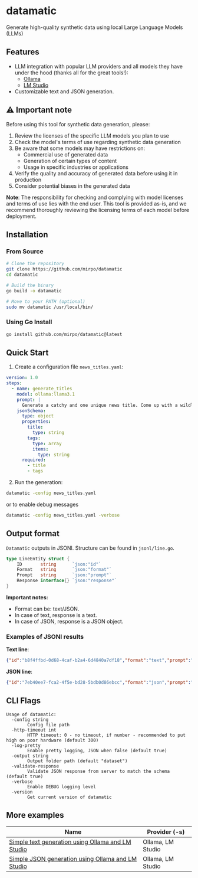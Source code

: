 # datamatic

Generate high-quality synthetic data using local Large Language Models (LLMs)

## Features

- LLM integration with popular LLM providers and all models they have under the hood (thanks all for the great tools!):
  - [Ollama](https://ollama.com/download)
  - [LM Studio](https://lmstudio.ai/download)
- Customizable text and JSON generation.

## ⚠️ Important note

Before using this tool for synthetic data generation, please:

1. Review the licenses of the specific LLM models you plan to use
2. Check the model's terms of use regarding synthetic data generation
3. Be aware that some models may have restrictions on:
   - Commercial use of generated data
   - Generation of certain types of content
   - Usage in specific industries or applications
4. Verify the quality and accuracy of generated data before using it in production
5. Consider potential biases in the generated data

**Note**: The responsibility for checking and complying with model licenses and terms of use lies with the end user. This tool is provided as-is, and we recommend thoroughly reviewing the licensing terms of each model before deployment.

## Installation

### From Source

```bash
# Clone the repository
git clone https://github.com/mirpo/datamatic
cd datamatic

# Build the binary
go build -o datamatic

# Move to your PATH (optional)
sudo mv datamatic /usr/local/bin/
```

### Using Go Install

```bash
go install github.com/mirpo/datamatic@latest
```

## Quick Start

1. Create a configuration file `news_titles.yaml`:
```yaml
version: 1.0
steps:
  - name: generate_titles
    model: ollama:llama3.1
    prompt: |
      Generate a catchy and one unique news title. Come up with a wildly different and surprising news headline. Return only one news title per request, without any extra thinking.
    jsonSchema:
      type: object
      properties:
        title:
          type: string
        tags:
          type: array
          items:
            type: string
      required:
        - title
        - tags
```

2. Run the generation:
```bash
datamatic -config news_titles.yaml
```

or to enable debug messages

```bash
datamatic -config news_titles.yaml -verbose
```

## Output format

`Datamatic` outputs in JSONl. Structure can be found in `jsonl/line.go`.

```go
type LineEntity struct {
	ID       string      `json:"id"`
	Format   string      `json:"format"`
	Prompt   string      `json:"prompt"`
	Response interface{} `json:"response"`
}
```

**Important notes:**
  - Format can be: text/JSON.
  - In case of text, response is a text.
  - In case of JSON, response is a JSON object.

### Examples of JSONl results

**Text line**:
```json
{"id":"b8f4ffbd-0d68-4caf-b2a4-6d4840a7df18","format":"text","prompt":"Generate a catchy and one unique news title. Come up with a wildly different and surprising news headline. Return only one news title per request, without any extra thinking.","response":"BIGFOOT CONFIRMED AS NEW CEO OF MAJOR TECH COMPANY IN SHOCKING STOCK MARKET SWOOP"}
```

**JSON line**:
```json
{"id":"7eb40ee7-fca2-4f5e-bd28-5bdb0d86ebcc","format":"json","prompt":"Generate a catchy and one unique news title. Come up with a wildly different and surprising news headline. Return only one news title per request, without any extra thinking.","response":{"tags":["robot","insects","bees","honey","pollination"],"title":"Robot Bees: The Buzz in Sustainable Agriculture"}}
```

## CLI Flags

```
Usage of datamatic:
  -config string
        Config file path
  -http-timeout int
        HTTP timeout: 0 - no timeout, if number - recommended to put high on poor hardware (default 300)
  -log-pretty
        Enable pretty logging, JSON when false (default true)
  -output string
        Output folder path (default "dataset")
  -validate-response
        Validate JSON response from server to match the schema (default true)
  -verbose
        Enable DEBUG logging level
  -version
        Get current version of datamatic
```

## More examples

| Name                                                                                                                                 | Provider (-s)     |
| ------------------------------------------------------------------------------------------------------------------------------------ | ----------------- |
| [Simple text generation using Ollama and LM Studio](./examples/v1/1.%20simple%20text%20generation,%20not%20linked%20steps/README.md) | Ollama, LM Studio |
| [Simple JSON generation using Ollama and LM Studio](./examples/v1/2.%20simple%20json%20generation,%20not%20linked%20steps/README.md) | Ollama, LM Studio |

